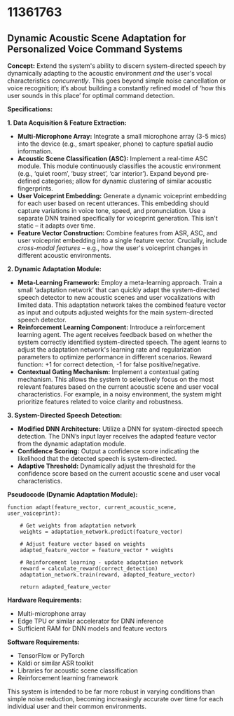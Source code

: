 # 11361763

## Dynamic Acoustic Scene Adaptation for Personalized Voice Command Systems

**Concept:** Extend the system's ability to discern system-directed speech by dynamically adapting to the acoustic environment *and* the user's vocal characteristics *concurrently*. This goes beyond simple noise cancellation or voice recognition; it’s about building a constantly refined model of ‘how this user sounds in this place’ for optimal command detection.

**Specifications:**

**1. Data Acquisition & Feature Extraction:**

*   **Multi-Microphone Array:** Integrate a small microphone array (3-5 mics) into the device (e.g., smart speaker, phone) to capture spatial audio information.
*   **Acoustic Scene Classification (ASC):** Implement a real-time ASC module. This module continuously classifies the acoustic environment (e.g., ‘quiet room’, ‘busy street’, ‘car interior’).  Expand beyond pre-defined categories; allow for dynamic clustering of similar acoustic fingerprints.
*   **User Voiceprint Embedding:** Generate a dynamic voiceprint embedding for each user based on recent utterances. This embedding should capture variations in voice tone, speed, and pronunciation. Use a separate DNN trained specifically for voiceprint generation.  This isn't static – it adapts over time.
*   **Feature Vector Construction:**  Combine features from ASR, ASC, and user voiceprint embedding into a single feature vector.  Crucially, include *cross-modal features* – e.g., how the user's voiceprint changes in different acoustic environments.

**2. Dynamic Adaptation Module:**

*   **Meta-Learning Framework:** Employ a meta-learning approach. Train a small ‘adaptation network’ that can quickly adapt the system-directed speech detector to new acoustic scenes and user vocalizations with limited data. This adaptation network takes the combined feature vector as input and outputs adjusted weights for the main system-directed speech detector.
*   **Reinforcement Learning Component:** Introduce a reinforcement learning agent.  The agent receives feedback based on whether the system correctly identified system-directed speech.  The agent learns to adjust the adaptation network's learning rate and regularization parameters to optimize performance in different scenarios. Reward function: +1 for correct detection, -1 for false positive/negative.
*   **Contextual Gating Mechanism:** Implement a contextual gating mechanism. This allows the system to selectively focus on the most relevant features based on the current acoustic scene and user vocal characteristics.  For example, in a noisy environment, the system might prioritize features related to voice clarity and robustness.

**3. System-Directed Speech Detection:**

*   **Modified DNN Architecture:** Utilize a DNN for system-directed speech detection. The DNN’s input layer receives the adapted feature vector from the dynamic adaptation module.
*   **Confidence Scoring:** Output a confidence score indicating the likelihood that the detected speech is system-directed.
*   **Adaptive Threshold:** Dynamically adjust the threshold for the confidence score based on the current acoustic scene and user vocal characteristics.

**Pseudocode (Dynamic Adaptation Module):**

```
function adapt(feature_vector, current_acoustic_scene, user_voiceprint):

    # Get weights from adaptation network
    weights = adaptation_network.predict(feature_vector)

    # Adjust feature vector based on weights
    adapted_feature_vector = feature_vector * weights

    # Reinforcement learning - update adaptation network
    reward = calculate_reward(correct_detection)
    adaptation_network.train(reward, adapted_feature_vector)

    return adapted_feature_vector
```

**Hardware Requirements:**

*   Multi-microphone array
*   Edge TPU or similar accelerator for DNN inference
*   Sufficient RAM for DNN models and feature vectors

**Software Requirements:**

*   TensorFlow or PyTorch
*   Kaldi or similar ASR toolkit
*   Libraries for acoustic scene classification
*   Reinforcement learning framework

This system is intended to be far more robust in varying conditions than simple noise reduction, becoming increasingly accurate over time for each individual user and their common environments.
